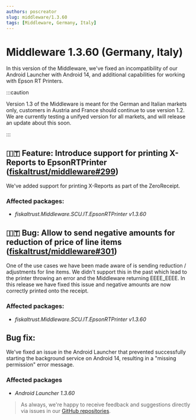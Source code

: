 ```yaml
---
authors: poscreator
slug: middleware/1.3.60
tags: [Middleware, Germany, Italy]
---
```


# Middleware 1.3.60 (Germany, Italy)
In this version of the Middleware, we've fixed an incompatibility of our Android Launcher with Android 14, and additional capabilities for working with Epson RT Printers.

<!--truncate-->

:::caution

Version 1.3 of the Middleware is meant for the German and Italian markets only, customers in Austria and France should continue to use version 1.2. We are currently testing a unifyed version for all markets, and will release an update about this soon.

:::

## 🇮🇹 Feature: Introduce support for printing X-Reports to EpsonRTPrinter ([fiskaltrust/middleware#299](https://github.com/fiskaltrust/middleware/pull/299))

We've added support for printing X-Reports as part of the ZeroReceipt.

### Affected packages:
- _fiskaltrust.Middleware.SCU.IT.EpsonRTPrinter v1.3.60_

## 🇮🇹 Bug: Allow to send negative amounts for reduction of price of line items ([fiskaltrust/middleware#301](https://github.com/fiskaltrust/middleware/pull/301))

One of the use cases we have been made aware of is sending reduction / adjustments for line items. We didn't support this in the past which lead to the printer throwing an error and the Middleware returning EEEE_EEEE. In this release we have fixed this issue and negative amounts are now correctly printed onto the receipt.

### Affected packages:
- _fiskaltrust.Middleware.SCU.IT.EpsonRTPrinter v1.3.60_

## Bug fix:
We've fixed an issue in the Android Launcher that prevented successfully starting the background service on Android 14, resulting in a "missing permission" error message. 

### Affected packages
- _Android Launcher 1.3.60_



> As always, we're happy to receive feedback and suggestions directly via issues in our [GitHub repositories](https://github.com/fiskaltrust).
